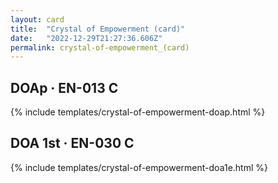 ```yaml
---
layout: card
title:  "Crystal of Empowerment (card)"
date:   "2022-12-29T21:27:36.606Z"
permalink: crystal-of-empowerment_(card)
---
```


## DOAp &middot; EN-013 C

{% include templates/crystal-of-empowerment-doap.html %}


## DOA 1st &middot; EN-030 C

{% include templates/crystal-of-empowerment-doa1e.html %}
